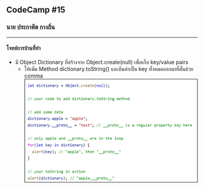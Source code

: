 ## CodeCamp #15

### นาย ประกาศิต กางถิ่น

---

#### โจทย์การบ้านที่ทำ

- มี Object Dictionary ที่สร้างจาก Object.create(null) เพื่อเก็บ key/value pairs
  - ให้เพิ่ม Method dictionary.toString() และคืนค่าเป็น key ทั้งหมดออกมาที่คั้นด้วย comma
    ![Alt text](image.png)
